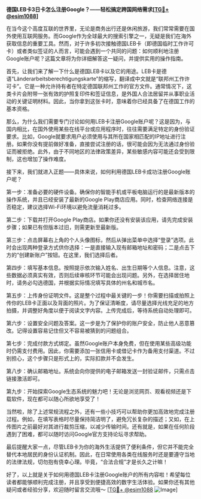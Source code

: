 **德国LEB卡3日卡怎么注册Google？——轻松搞定跨国网络需求[[TG💪+ @esim1088](https://t.me/s/esim1088)]**

在当今这个高度互联的世界里，无论是商务出行还是休闲旅游，我们常常需要在国外使用互联网服务。而Google作为全球最大的搜索引擎之一，无疑是我们在海外获取信息的重要工具。然而，对于许多初次接触德国LEB卡（即德国临时工作许可卡）或者类似签证的人而言，可能会遇到一个共同的问题：如何顺利地注册Google账户呢？这篇文章将为你详细解答这一疑问，并提供实用的操作指南。

首先，让我们来了解一下什么是德国LEB卡以及它的用途。LEB卡是德语“Länderarbeitsberechtigungskarte”的缩写，翻译成中文就是“联邦州工作许可卡”。它是一种允许持有者在特定德国联邦州工作的官方文件。通常情况下，这类卡片会附带一张有效的护照复印件和签证信息，是外国人合法居留并从事职业活动的关键证明材料。因此，当你拿到这张卡时，意味着你已经具备了在德国工作的基本资格。

那么，为什么我们需要专门讨论如何用LEB卡注册Google账户呢？这是因为，与国内相比，在国外使用某些在线平台或应用程序时，往往需要满足特定的身份验证要求。比如，Google就要求用户必须使用与其所在国家相匹配的IP地址进行注册。如果你没有提前做好准备，直接尝试注册的话，很可能会因为无法通过身份验证而被拒绝。此外，由于不同地区的法律政策差异，某些敏感内容可能还会受到限制，这也增加了操作难度。

接下来，我们就进入正题——具体来说，如何利用德国LEB卡成功注册Google账户呢？

第一步：准备必要的硬件设备。确保你的智能手机或平板电脑运行的是最新版本的操作系统，并且已经安装了最新的Google Play商店应用。同时，检查网络连接是否稳定，建议选择Wi-Fi环境以避免流量消耗过多。

第二步：下载并打开Google Play商店。如果你还没有安装该应用，请先完成安装步骤；如果已有但版本过旧，则需更新至最新版。

第三步：点击屏幕右上角的个人头像图标，然后从弹出菜单中选择“登录”选项。此时会出现两种登录方式供你选择：一是直接输入现有邮箱地址和密码；二是点击下方的“创建新账户”按钮。在这里，我们选择后者。

第四步：填写基本信息。按照提示依次输入姓名、出生日期等个人信息。注意，这些数据必须真实有效，否则后续审核环节可能会出现问题。另外，在选择居住地时，请务必勾选德国，并根据实际情况填写具体的州名和城市名。

第五步：上传身份证明文件。这是整个过程中最关键的一步！你需要扫描或拍照上传你的LEB卡正面以及背面的照片。为了保证清晰度，请尽量选择光线充足的地方拍摄，并调整好角度以便于阅读文字内容。上传完成后，等待系统自动处理即可。

第六步：设置安全问题及答案。这一步是为了保护你的账户安全，防止他人恶意篡改。记得设置容易记住但又不容易被猜到的问题组合。

第七步：完成付款方式绑定。虽然Google账户本身免费，但在使用某些高级功能时仍需支付费用。因此，你需要添加一张信用卡或借记卡作为备用支付渠道。不过别担心，这个步骤只是形式上的，实际扣款并不会发生。

第八步：确认邮箱地址。系统会向你提供的电子邮箱发送一封验证邮件，只需点击链接激活即可。

第九步：开始探索Google生态系统的魅力吧！无论是浏览网页、观看视频还是下载软件，现在都可以随心所欲地享受了！

当然啦，除了上述常规流程之外，还有一些小技巧可以帮助你更加高效地完成注册过程。例如，在填写表格时尽量保持简洁明了，避免冗长复杂的描述；又如，在上传图片之前最好对其进行裁剪压缩，以减少传输时间。还有就是，如果在任何阶段遇到了困难，都可以随时访问Google官方支持论坛寻求帮助。

最后提醒大家一点，尽管LEB卡为你的海外生活提供了便利条件，但它并不能完全替代本地居民的身份认证机制。因此，在日常使用各类在线服务时还是要遵守当地的法律法规，切勿抱有侥幸心理。毕竟，“合法合规”才是长久之计嘛！

好了，以上就是关于如何用德国LEB卡注册Google账户的所有内容啦！希望每位读者都能够顺利完成注册，并且享受到便捷高效的数字生活体验。如果你还有其他疑问或者经验分享，欢迎随时留言交流哦～ [[TG💪+ @esim1088](https://t.me/s/esim1088) ![Image](https://i.postimg.cc/4NQfJmqS/Snipaste-2025-05-13-00-14-12.png)]